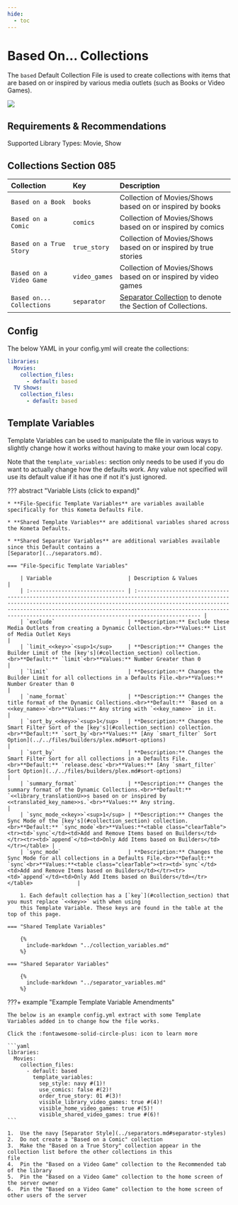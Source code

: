 ```yaml
---
hide:
  - toc
---
```

# Based On... Collections

The `based` Default Collection File is used to create collections with items that are based on or inspired by various 
media outlets (such as Books or Video Games).

![](../images/based.png)

## Requirements & Recommendations

Supported Library Types: Movie, Show

## <a id="collection_section"></a>Collections Section 085

| Collection                | Key           | Description                                                                    |
| :------------------------ | :------------ | :----------------------------------------------------------------------------- |
| `Based on a Book`         | `books`       | Collection of Movies/Shows based on or inspired by books                       |
| `Based on a Comic`        | `comics`      | Collection of Movies/Shows based on or inspired by comics                      |
| `Based on a True Story`   | `true_story`  | Collection of Movies/Shows based on or inspired by true stories                |
| `Based on a Video Game`   | `video_games` | Collection of Movies/Shows based on or inspired by video games                 |
| `Based on... Collections` | `separator`   | [Separator Collection](../separators.md) to denote the Section of Collections. |

## Config

The below YAML in your config.yml will create the collections:

```yaml
libraries:
  Movies:
    collection_files:
      - default: based
  TV Shows:
    collection_files:
      - default: based
```

## Template Variables

Template Variables can be used to manipulate the file in various ways to slightly change how it works without having to 
make your own local copy.

Note that the `template_variables:` section only needs to be used if you do want to actually change how the defaults 
work. Any value not specified will use its default value if it has one if not it's just ignored.

??? abstract "Variable Lists (click to expand)"

    * **File-Specific Template Variables** are variables available specifically for this Kometa Defaults File.

    * **Shared Template Variables** are additional variables shared across the Kometa Defaults.

    * **Shared Separator Variables** are additional variables available since this Default contains a 
    [Separator](../separators.md).

    === "File-Specific Template Variables"

        | Variable                        | Description & Values                                                                                                                                                                                                                                                                                          |
        | :------------------------------ | :------------------------------------------------------------------------------------------------------------------------------------------------------------------------------------------------------------------------------------------------------------------------------------------------------------ |
        | `exclude`                       | **Description:** Exclude these Media Outlets from creating a Dynamic Collection.<br>**Values:** List of Media Outlet Keys                                                                                                                                                                                     |
        | `limit_<<key>>`<sup>1</sup>     | **Description:** Changes the Builder Limit of the [key's](#collection_section) collection.<br>**Default:** `limit`<br>**Values:** Number Greater than 0                                                                                                                                                       |
        | `limit`                         | **Description:** Changes the Builder Limit for all collections in a Defaults File.<br>**Values:** Number Greater than 0                                                                                                                                                                                       |
        | `name_format`                   | **Description:** Changes the title format of the Dynamic Collections.<br>**Default:** `Based on a <<key_name>>`<br>**Values:** Any string with `<<key_name>>` in it.                                                                                                                                          |
        | `sort_by_<<key>>`<sup>1</sup>   | **Description:** Changes the Smart Filter Sort of the [key's](#collection_section) collection.<br>**Default:** `sort_by`<br>**Values:** [Any `smart_filter` Sort Option](../../files/builders/plex.md#sort-options)                                                                                           |
        | `sort_by`                       | **Description:** Changes the Smart Filter Sort for all collections in a Defaults File.<br>**Default:** `release.desc`<br>**Values:** [Any `smart_filter` Sort Option](../../files/builders/plex.md#sort-options)                                                                                              |
        | `summary_format`                | **Description:** Changes the summary format of the Dynamic Collections.<br>**Default:** `<<library_translationU>>s based on or inspired by <<translated_key_name>>s.`<br>**Values:** Any string.                                                                                                              |
        | `sync_mode_<<key>>`<sup>1</sup> | **Description:** Changes the Sync Mode of the [key's](#collection_section) collection.<br>**Default:** `sync_mode`<br>**Values:**<table class="clearTable"><tr><td>`sync`</td><td>Add and Remove Items based on Builders</td></tr><tr><td>`append`</td><td>Only Add Items based on Builders</td></tr></table> |
        | `sync_mode`                     | **Description:** Changes the Sync Mode for all collections in a Defaults File.<br>**Default:** `sync`<br>**Values:**<table class="clearTable"><tr><td>`sync`</td><td>Add and Remove Items based on Builders</td></tr><tr><td>`append`</td><td>Only Add Items based on Builders</td></tr></table>              |

        1. Each default collection has a [`key`](#collection_section) that you must replace `<<key>>` with when using 
        this Template Variable. These keys are found in the table at the top of this page.
    
    === "Shared Template Variables"

        {%
          include-markdown "../collection_variables.md"
        %}
    
    === "Shared Separator Variables"

        {%
          include-markdown "../separator_variables.md"
        %}

???+ example "Example Template Variable Amendments"

    The below is an example config.yml extract with some Template Variables added in to change how the file works.

    Click the :fontawesome-solid-circle-plus: icon to learn more
    
    ```yaml
    libraries:
      Movies:
        collection_files:
          - default: based
            template_variables:
              sep_style: navy #(1)!
              use_comics: false #(2)!
              order_true_story: 01 #(3)!
              visible_library_video_games: true #(4)!
              visible_home_video_games: true #(5)!
              visible_shared_video_games: true #(6)!
    ```

    1.  Use the navy [Separator Style](../separators.md#separator-styles)
    2.  Do not create a "Based on a Comic" collection
    3.  Make the "Based on a True Story" collection appear in the collection list before the other collections in this 
    file
    4.  Pin the "Based on a Video Game" collection to the Recommended tab of the library
    5.  Pin the "Based on a Video Game" collection to the home screen of the server owner
    6.  Pin the "Based on a Video Game" collection to the home screen of other users of the server
